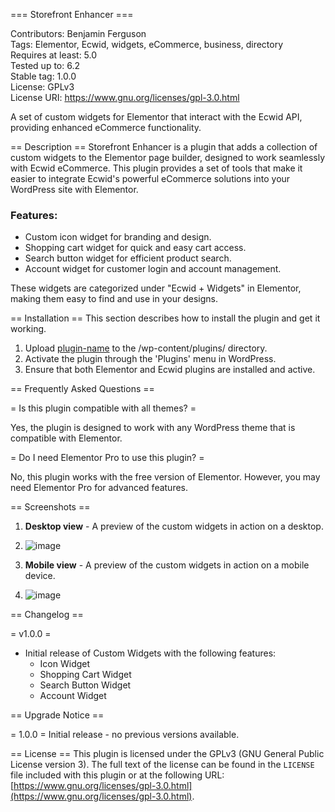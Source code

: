 === Storefront Enhancer ===

Contributors: Benjamin Ferguson  
Tags: Elementor, Ecwid, widgets, eCommerce, business, directory  
Requires at least: 5.0  
Tested up to: 6.2  
Stable tag: 1.0.0  
License: GPLv3  
License URI: https://www.gnu.org/licenses/gpl-3.0.html  

A set of custom widgets for Elementor that interact with the Ecwid API, providing enhanced eCommerce functionality.

== Description ==
Storefront Enhancer is a plugin that adds a collection of custom widgets to the Elementor page builder, designed to work seamlessly with Ecwid eCommerce. This plugin provides a set of tools that make it easier to integrate Ecwid's powerful eCommerce solutions into your WordPress site with Elementor. 

### Features:
- Custom icon widget for branding and design.
- Shopping cart widget for quick and easy cart access.
- Search button widget for efficient product search.
- Account widget for customer login and account management.

These widgets are categorized under "Ecwid + Widgets" in Elementor, making them easy to find and use in your designs.

== Installation ==
This section describes how to install the plugin and get it working.

1. Upload [plugin-name](link-to-github.zip) to the /wp-content/plugins/ directory.
2. Activate the plugin through the 'Plugins' menu in WordPress.
3. Ensure that both Elementor and Ecwid plugins are installed and active.

== Frequently Asked Questions ==

= Is this plugin compatible with all themes? =

Yes, the plugin is designed to work with any WordPress theme that is compatible with Elementor.

= Do I need Elementor Pro to use this plugin? =

No, this plugin works with the free version of Elementor. However, you may need Elementor Pro for advanced features.

== Screenshots ==

1. **Desktop view** - A preview of the custom widgets in action on a desktop.
2. ![image](https://github.com/user-attachments/assets/32d6431d-2843-480f-a007-92c8e4f37ad5)

3. **Mobile view** - A preview of the custom widgets in action on a mobile device.
4. ![image](https://github.com/user-attachments/assets/4fe7d29b-4ad9-4fec-819e-cc5eb85bb1d2)


== Changelog ==

= v1.0.0 =
* Initial release of Custom Widgets with the following features:
  - Icon Widget
  - Shopping Cart Widget
  - Search Button Widget
  - Account Widget

== Upgrade Notice ==

= 1.0.0 =
Initial release - no previous versions available.

== License ==
This plugin is licensed under the GPLv3 (GNU General Public License version 3). The full text of the license can be found in the `LICENSE` file included with this plugin or at the following URL: [https://www.gnu.org/licenses/gpl-3.0.html](https://www.gnu.org/licenses/gpl-3.0.html).
